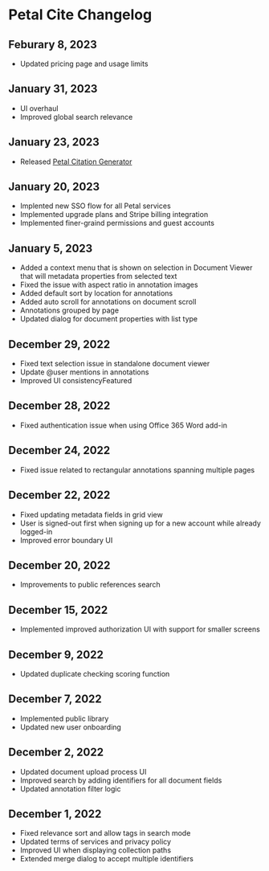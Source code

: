 # Petal Cite Changelog

## Feburary 8, 2023

- Updated pricing page and usage limits

## January 31, 2023

- UI overhaul
- Improved global search relevance

## January 23, 2023

- Released [Petal Citation Generator](https://cite.petal.org/citation/generator/home)

## January 20, 2023

- Implented new SSO flow for all Petal services
- Implemented upgrade plans and Stripe billing integration
- Implemented finer-graind permissions and guest accounts

## January 5, 2023

- Added a context menu that is shown on selection in Document Viewer that will metadata properties from selected text
- Fixed the issue with aspect ratio in annotation images
- Added default sort by location for annotations
- Added auto scroll for annotations on document scroll
- Annotations grouped by page
- Updated dialog for document properties with list type

## December 29, 2022

- Fixed text selection issue in standalone document viewer
- Update @user mentions in annotations
- Improved UI consistencyFeatured

## December 28, 2022

- Fixed authentication issue when using Office 365 Word add-in

## December 24, 2022

- Fixed issue related to rectangular annotations spanning multiple pages

## December 22, 2022

- Fixed updating metadata fields in grid view
- User is signed-out first when signing up for a new account while already logged-in
- Improved error boundary UI

## December 20, 2022

- Improvements to public references search

## December 15, 2022

- Implemented improved authorization UI with support for smaller screens

## December 9, 2022

- Updated duplicate checking scoring function

## December 7, 2022

- Implemented public library
- Updated new user onboarding

## December 2, 2022

- Updated document upload process UI
- Improved search by adding identifiers for all document fields
- Updated annotation filter logic

## December 1, 2022

- Fixed relevance sort and allow tags in search mode
- Updated terms of services and privacy policy
- Improved UI when displaying collection paths
- Extended merge dialog to accept multiple identifiers
